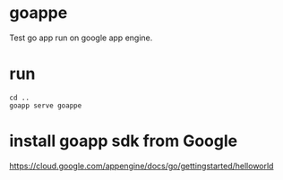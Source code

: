 # goappe
Test go app run on google app engine.

# run
```
cd ..
goapp serve goappe
```

# install goapp sdk from Google
https://cloud.google.com/appengine/docs/go/gettingstarted/helloworld
